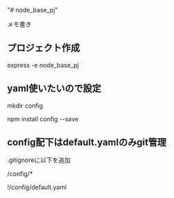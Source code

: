 "# node_base_pj"

メモ書き

## プロジェクト作成
express -e node_base_pj


## yaml使いたいので設定
 mkdir config

 npm install config --save

## config配下はdefault.yamlのみgit管理
.gitignoreに以下を追加

/config/*

!/config/default.yaml
